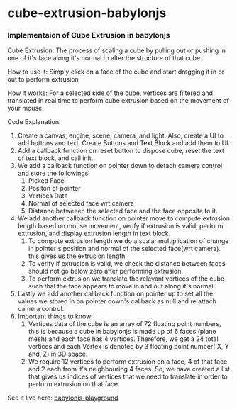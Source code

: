 # cube-extrusion-babylonjs
### Implementaion of Cube Extrusion in babylonjs
Cube Extrusion: The process of scaling a cube by pulling out or pushing in one of it's face along it's normal to alter the structure of that cube.
 
How to use it: Simply click on a face of the cube and start dragging it in or out to perform extrusion

How it works: For a selected side of the cube, vertices are filtered and translated in real time to perform cube extrusion based on the movement of your mouse.

Code Explanation:
1. Create a canvas, engine, scene, camera, and light. Also, create a UI to add buttons and text. Create Buttons and Text Block and add them to UI.
2. Add a callback function on reset button to dispose cube, reset the text of text block, and call init.
3. We add a callback function on pointer down to detach camera control and store the followings:
   1. Picked Face
   2. Positon of pointer 
   3. Vertices Data
   4. Normal of selected face wrt camera
   5. Distance betweeen the selected face and the face opposite to it.
4. We add another callback function on pointer move to compute extrusion length based on mouse movement, verify if extrusion is valid, perform extrusion, and display extrusion length in text block.
   1. To compute extrusion length we do a scalar multiplication of change in pointer's position and normal of the selected face(wrt camera). this gives us the extrusion length.
   2. To verify if extrusion is valid, we check the distance between faces should not go below zero after performing extrusion.
   3. To perform extrusion we translate the relevant vertices of the cube such that the face appears to move in and out along it's normal.
5. Lastly we add another callback function on pointer up to set all the values we stored in on pointer down's callback as null and re attach camera control.
6. Important things to know:
   1. Vertices data of the cube is an array of 72 floating point numbers, this is because a cube in babylonjs is made up of 6 faces (plane mesh) and each face has 4 vertices. Therefore, we get a 24 total vertices and each Vertex is denoted by 3 floating point number( X, Y and, Z) in 3D space.
   2. We require 12 vertices to perform extrusion on a face, 4 of that face and 2 each from it's neighbouring 4 faces. So, we have created a list that gives us indices of vertices that we need to translate in order to perform extrusion on that face.

See it live here: [babylonjs-playground](https://www.babylonjs-playground.com/#FE11CH)
